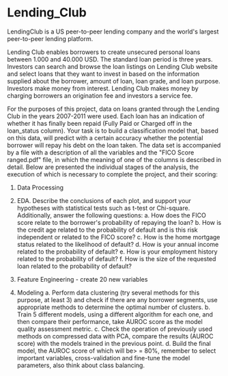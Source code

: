 # Lending_Club

LendingClub is a US peer-to-peer lending company and the world's largest peer-to-peer lending platform.

Lending Club enables borrowers to create unsecured personal loans between 1.000 and 40.000 USD. The standard loan period is three years. Investors can search and browse the loan listings on Lending Club website and select loans that they want to invest in based on the information supplied about the borrower, amount of loan, loan grade, and loan purpose. Investors make money from interest. Lending Club makes money by charging borrowers an origination fee and investors a service fee.

For the purposes of this project, data on loans granted through the Lending Club in the years 2007-2011 were used. Each loan has an indication of whether it has finally been repaid (Fully Paid or Charged off in the loan_status column). Your task is to build a classification model that, based on this data, will predict with a certain accuracy whether the potential borrower will repay his debt on the loan taken. The data set is accompanied by a file with a description of all the variables and the "FICO Score ranged.pdf" file, in which the meaning of one of the columns is described in detail. Below are presented the individual stages of the analysis, the execution of which is necessary to complete the project, and their scoring:

1. Data Processing
2. EDA. Describe the conclusions of each plot, and support your hypotheses with statistical tests such as t-test or Chi-square.
Additionally, answer the following questions: a. How does the FICO score relate to the borrower's probability of repaying the loan? b. How is the credit age related to the probability of default and is this risk independent or related to the FICO score? c. How is the home mortgage status related to the likelihood of default? d. How is your annual income related to the probability of default? e. How is your employment history related to the probability of default? f. How is the size of the requested loan related to the probability of default?

3. Feature Engineering - create 20 new variables
4. Modeling
a. Perform data clustering (try several methods for this purpose, at least 3) and check if there are any borrower segments, use appropriate methods to determine the optimal number of clusters.
b. Train 5 different models, using a different algorithm for each one, and then compare their performance, take AUROC score as the model quality assessment metric.
c. Check the operation of previously used methods on compressed data with PCA, compare the results (AUROC score) with the models trained in the previous point. 
d. Build the final model, the AUROC score of which will be> = 80%, remember to select important variables, cross-validation and fine-tune the model parameters, also think about class balancing.
